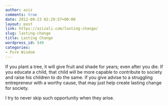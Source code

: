 ```yaml
---
author: aziz
comments: true
date: 2012-09-23 02:29:57+00:00
layout: post
link: https://azizali.com/lasting-change/
slug: lasting-change
title: Lasting Change
wordpress_id: 549
categories:
- Pure Wisdom
---
```


If you plant a tree, it will give fruit and shade for years; even after you die. If you educate a child, that child will be more capable to contribute to society and raise his children to do the same. If you give advise to a struggling entrepreneur with a worthy cause, that may just help create lasting change for society.

I try to never skip such opportunity when they arise.
